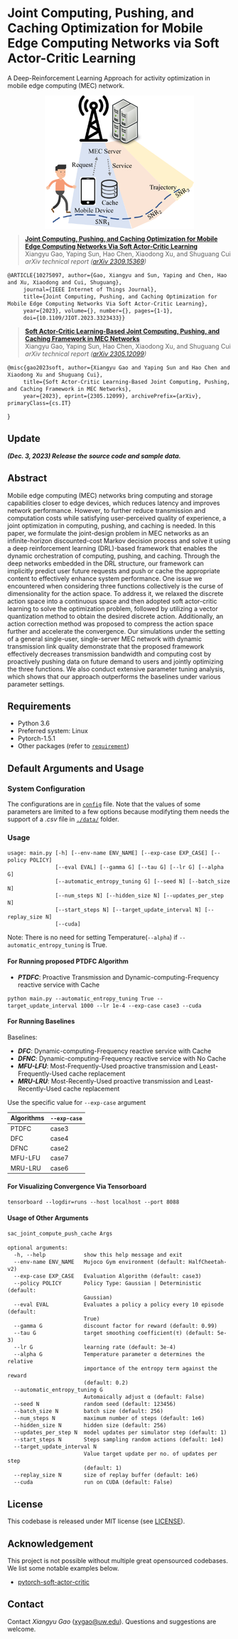 # Joint Computing, Pushing, and Caching Optimization for Mobile Edge Computing Networks via Soft Actor-Critic Learning
A Deep-Reinforcement Learning Approach for activity optimization in mobile edge computing (MEC) network.

<p align="center"> <img src='docs/system.png' align="center" height="300px"> </p>

> [**Joint Computing, Pushing, and Caching Optimization for Mobile Edge Computing Networks Via Soft Actor-Critic Learning**](https://arxiv.org/pdf/2309.15369.pdf)            
> Xiangyu Gao, Yaping Sun, Hao Chen, Xiaodong Xu, and Shuguang Cui <br />
> *arXiv technical report ([arXiv 2309.15369](https://arxiv.org/abs/2309.15369))*
> 
    @ARTICLE{10275097, author={Gao, Xiangyu and Sun, Yaping and Chen, Hao and Xu, Xiaodong and Cui, Shuguang},
         journal={IEEE Internet of Things Journal}, 
         title={Joint Computing, Pushing, and Caching Optimization for Mobile Edge Computing Networks Via Soft Actor-Critic Learning}, 
         year={2023}, volume={}, number={}, pages={1-1}, 
         doi={10.1109/JIOT.2023.3323433}}

> [**Soft Actor-Critic Learning-Based Joint Computing, Pushing, and Caching Framework in MEC Networks**](https://arxiv.org/pdf/2305.12099.pdf)            
> Xiangyu Gao, Yaping Sun, Hao Chen, Xiaodong Xu, and Shuguang Cui <br />
> *arXiv technical report ([arXiv 2305.12099](https://arxiv.org/abs/2305.12099))*
> 
    @misc{gao2023soft, author={Xiangyu Gao and Yaping Sun and Hao Chen and Xiaodong Xu and Shuguang Cui},
         title={Soft Actor-Critic Learning-Based Joint Computing, Pushing, and Caching Framework in MEC Networks},
         year={2023}, eprint={2305.12099}, archivePrefix={arXiv}, primaryClass={cs.IT}
}

## Update
***(Dec. 3, 2023) Release the source code and sample data.***

## Abstract
Mobile edge computing (MEC) networks bring computing and storage capabilities closer to edge devices, which reduces latency and improves network performance. However, to further reduce transmission and computation costs while satisfying user-perceived quality of experience, a joint optimization in computing, pushing, and caching is needed. In this paper, we formulate the joint-design problem in MEC networks as an infinite-horizon discounted-cost Markov decision process and solve it using a deep reinforcement learning (DRL)-based framework that enables the dynamic orchestration of computing, pushing, and caching. Through the deep networks embedded in the DRL structure, our framework can implicitly predict user future requests and push or cache the appropriate content to effectively enhance system performance. One issue we encountered when considering three functions collectively is the curse of dimensionality for the action space. To address it, we relaxed the discrete action space into a continuous space and then adopted soft actor-critic learning to solve the optimization problem, followed by utilizing a vector quantization method to obtain the desired discrete action. Additionally, an action correction method was proposed to compress the action space further and accelerate the convergence. Our simulations under the setting of a general single-user, single-server MEC network with dynamic transmission link quality demonstrate that the proposed framework effectively decreases transmission bandwidth and computing cost by proactively pushing data on future demand to users and jointly optimizing the three functions. We also conduct extensive parameter tuning analysis, which shows that our approach outperforms the baselines under various parameter settings.

## Requirements
*   Python 3.6
*   Preferred system: Linux
*   Pytorch-1.5.1
*   Other packages (refer to [`requirement`](requirements.txt))


## Default Arguments and Usage
### System Configuration
The configurations are in [`config`](config.py) file. Note that the values of some parameters are limited to a few options because modifyting them needs the support of a *.csv* file in [`./data/`](./data) folder.

### Usage

```
usage: main.py [-h] [--env-name ENV_NAME] [--exp-case EXP_CASE] [--policy POLICY] 
               [--eval EVAL] [--gamma G] [--tau G] [--lr G] [--alpha G]
               [--automatic_entropy_tuning G] [--seed N] [--batch_size N]
               [--num_steps N] [--hidden_size N] [--updates_per_step N]
               [--start_steps N] [--target_update_interval N] [--replay_size N] 
               [--cuda]
```

Note: There is no need for setting Temperature(`--alpha`) if `--automatic_entropy_tuning` is True.

#### For Running proposed PTDFC Algorithm
* ***PTDFC***: Proactive Transmission and Dynamic-computing-Frequency reactive service with
Cache
```
python main.py --automatic_entropy_tuning True --target_update_interval 1000 --lr 1e-4 --exp-case case3 --cuda
```

#### For Running Baselines
Baselines:
* ***DFC***: Dynamic-computing-Frequency reactive service with Cache
* ***DFNC***: Dynamic-computing-Frequency reactive service with No Cache
* ***MFU-LFU***: Most-Frequently-Used proactive transmission and Least-Frequently-Used cache replacement
* ***MRU-LRU***: Most-Recently-Used proactive transmission and Least-Recently-Used cache replacement

Use the specific value for `--exp-case` argument

| Algorithms | `--exp-case` |
|------------|--------------|
| PTDFC      | case3        |
| DFC        | case4        |
| DFNC       | case2        |
| MFU-LFU    | case7        |
| MRU-LRU    | case6        |

#### For Visualizing Convergence Via Tensorboard
```
tensorboard --logdir=runs --host localhost --port 8088
```

#### Usage of Other Arguments

```
sac_joint_compute_push_cache Args

optional arguments:
  -h, --help            show this help message and exit
  --env-name ENV_NAME   Mujoco Gym environment (default: HalfCheetah-v2)
  --exp-case EXP_CASE   Evaluation Algorithm (default: case3)
  --policy POLICY       Policy Type: Gaussian | Deterministic (default:
                        Gaussian)
  --eval EVAL           Evaluates a policy a policy every 10 episode (default:
                        True)
  --gamma G             discount factor for reward (default: 0.99)
  --tau G               target smoothing coefficient(τ) (default: 5e-3)
  --lr G                learning rate (default: 3e-4)
  --alpha G             Temperature parameter α determines the relative
                        importance of the entropy term against the reward
                        (default: 0.2)
  --automatic_entropy_tuning G
                        Automaically adjust α (default: False)
  --seed N              random seed (default: 123456)
  --batch_size N        batch size (default: 256)
  --num_steps N         maximum number of steps (default: 1e6)
  --hidden_size N       hidden size (default: 256)
  --updates_per_step N  model updates per simulator step (default: 1)
  --start_steps N       Steps sampling random actions (default: 1e4)
  --target_update_interval N
                        Value target update per no. of updates per step
                        (default: 1)
  --replay_size N       size of replay buffer (default: 1e6)
  --cuda                run on CUDA (default: False)
```

## License

This codebase is released under MIT license (see [LICENSE](LICENSE)).

## Acknowledgement
This project is not possible without multiple great opensourced codebases. We list some notable examples below.  

* [pytorch-soft-actor-critic](https://github.com/pranz24/pytorch-soft-actor-critic)

## Contact
Contact *Xiangyu Gao* ([xygao@uw.edu](mailto:xygao@uw.edu)). Questions and suggestions are welcome.




